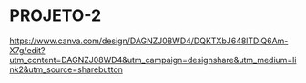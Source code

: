 # PROJETO-2
https://www.canva.com/design/DAGNZJ08WD4/DQKTXbJ648lTDiQ6Am-X7g/edit?utm_content=DAGNZJ08WD4&utm_campaign=designshare&utm_medium=link2&utm_source=sharebutton
